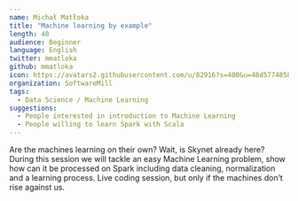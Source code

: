 ```yaml
---
name: Michał Matłoka
title: "Machine learning by example"
length: 40
audience: Beginner
language: English
twitter: mmatloka
github: mmatloka
icon: https://avatars2.githubusercontent.com/u/82916?s=400&u=48d5774858a15bfa5e14215c6bdbf3549aa7d1b8&v=4
organization: SoftwareMill
tags:
  - Data Science / Machine Learning
suggestions:
  - People interested in introduction to Machine Learning
  - People willing to learn Spark with Scala
---
```

Are the machines learning on their own? Wait, is Skynet already here? During this session we will tackle an easy Machine Learning problem, show how can it be processed on Spark including data cleaning, normalization and a learning process. Live coding session, but only if the machines don’t rise against us.
